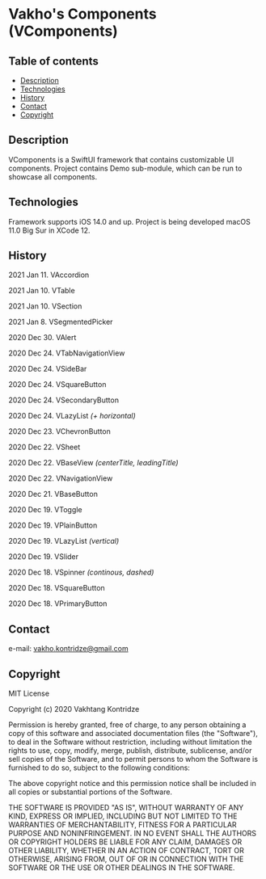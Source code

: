 # Vakho's Components (VComponents)

## Table of contents
- [Description](#description)
- [Technologies](#technologies)
- [History](#history)
- [Contact](#contact)
- [Copyright](#copyright)

## Description
VComponents is a SwiftUI framework that contains customizable UI components. Project contains Demo sub-module, which can be run to showcase all components.

## Technologies
Framework supports iOS 14.0 and up. Project is being developed macOS 11.0 Big Sur in XCode 12.

## History

2021 Jan 11. VAccordion

2021 Jan 10. VTable

2021 Jan 10. VSection

2021 Jan 8. VSegmentedPicker

2020 Dec 30. VAlert

2020 Dec 24. VTabNavigationView

2020 Dec 24. VSideBar

2020 Dec 24. VSquareButton

2020 Dec 24. VSecondaryButton

2020 Dec 24. VLazyList *(+ horizontal)*

2020 Dec 23. VChevronButton

2020 Dec 22. VSheet

2020 Dec 22. VBaseView *(centerTitle, leadingTitle)*

2020 Dec 22. VNavigationView

2020 Dec 21. VBaseButton

2020 Dec 19. VToggle

2020 Dec 19. VPlainButton

2020 Dec 19. VLazyList *(vertical)*

2020 Dec 19. VSlider

2020 Dec 18. VSpinner *(continous, dashed)*

2020 Dec 18. VSquareButton

2020 Dec 18. VPrimaryButton

## Contact
e-mail: [vakho.kontridze@gmail.com](mailto:vakho.kontridze@gmail.com)

## Copyright
MIT License

Copyright (c) 2020 Vakhtang Kontridze

Permission is hereby granted, free of charge, to any person obtaining a copy
of this software and associated documentation files (the "Software"), to deal
in the Software without restriction, including without limitation the rights
to use, copy, modify, merge, publish, distribute, sublicense, and/or sell
copies of the Software, and to permit persons to whom the Software is
furnished to do so, subject to the following conditions:

The above copyright notice and this permission notice shall be included in all
copies or substantial portions of the Software.

THE SOFTWARE IS PROVIDED "AS IS", WITHOUT WARRANTY OF ANY KIND, EXPRESS OR
IMPLIED, INCLUDING BUT NOT LIMITED TO THE WARRANTIES OF MERCHANTABILITY,
FITNESS FOR A PARTICULAR PURPOSE AND NONINFRINGEMENT. IN NO EVENT SHALL THE
AUTHORS OR COPYRIGHT HOLDERS BE LIABLE FOR ANY CLAIM, DAMAGES OR OTHER
LIABILITY, WHETHER IN AN ACTION OF CONTRACT, TORT OR OTHERWISE, ARISING FROM,
OUT OF OR IN CONNECTION WITH THE SOFTWARE OR THE USE OR OTHER DEALINGS IN THE
SOFTWARE.

